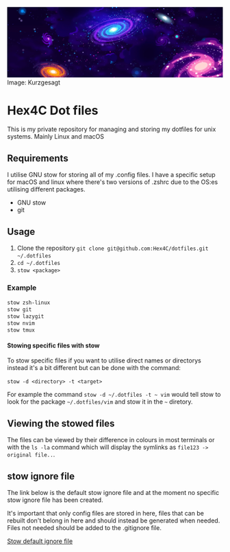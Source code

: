 <img src="assets/banner.png" alt="Kurzgesagt banner for style points">
Image: Kurzgesagt

# Hex4C Dot files


This is my private repository for managing and storing my dotfiles for unix systems. 
Mainly Linux and macOS

## Requirements

I utilise GNU stow for storing all of my .config files. I have a specific setup for
macOS and linux where there's two versions of .zshrc due to the OS:es utilising different
packages.

- GNU stow 
- git


## Usage

1. Clone the repository `git clone git@github.com:Hex4C/dotfiles.git ~/.dotfiles`
2. `cd ~/.dotfiles`
3. `stow <package>`

### Example

```console
stow zsh-linux
stow git
stow lazygit
stow nvim
stow tmux
```

#### Stowing specific files with stow

To stow specific files if you want to utilise direct names or directorys instead it's a bit different
but can be done with the command:

`stow -d <directory> -t <target>` 

For example the command `stow -d ~/.dotfiles -t ~ vim` would tell stow to look for the package `~/.dotfiles/vim` 
and stow it in the `~` diretory.

## Viewing the stowed files
The files can be viewed by their difference in colours in most terminals or with the `ls -la` command
which will display the symlinks as `file123 -> original file..`.

## stow ignore file

The link below is the default stow ignore file and at the moment no specific stow ignore file has been created.

It's important that only config files are stored in here, files that can be rebuilt don't belong in here and 
should instead be generated when needed. Files not needed should be added to the .gitignore file.

[Stow default ignore file](https://www.gnu.org/software/stow/manual/html_node/Types-And-Syntax-Of-Ignore-Lists.html)

